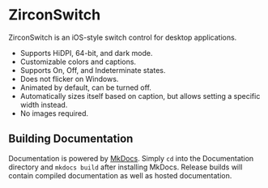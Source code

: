# ZirconSwitch
ZirconSwitch is an iOS-style switch control for desktop applications.

- Supports HiDPI, 64-bit, and dark mode.
- Customizable colors and captions.
- Supports On, Off, and Indeterminate states.
- Does not flicker on Windows.
- Animated by default, can be turned off.
- Automatically sizes itself based on caption, but allows setting a specific width instead.
- No images required.

## Building Documentation

Documentation is powered by [MkDocs](http://www.mkdocs.org/). Simply `cd` into the Documentation directory and `mkdocs build` after installing MkDocs. Release builds will contain compiled documentation as well as hosted documentation.
